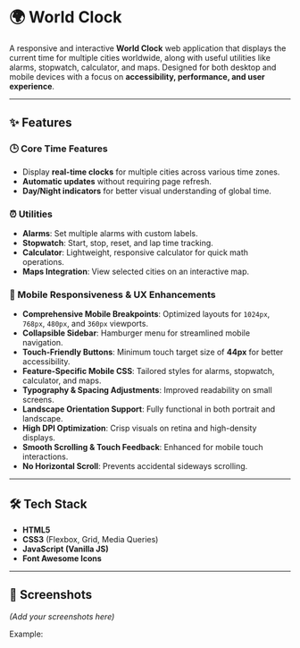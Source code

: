 # 🌍 World Clock

A responsive and interactive **World Clock** web application that displays the current time for multiple cities worldwide, along with useful utilities like alarms, stopwatch, calculator, and maps. Designed for both desktop and mobile devices with a focus on **accessibility, performance, and user experience**.

---

## ✨ Features

### 🕒 Core Time Features
- Display **real-time clocks** for multiple cities across various time zones.
- **Automatic updates** without requiring page refresh.
- **Day/Night indicators** for better visual understanding of global time.

### ⏰ Utilities
- **Alarms**: Set multiple alarms with custom labels.
- **Stopwatch**: Start, stop, reset, and lap time tracking.
- **Calculator**: Lightweight, responsive calculator for quick math operations.
- **Maps Integration**: View selected cities on an interactive map.

### 📱 Mobile Responsiveness & UX Enhancements
- **Comprehensive Mobile Breakpoints**: Optimized layouts for `1024px`, `768px`, `480px`, and `360px` viewports.
- **Collapsible Sidebar**: Hamburger menu for streamlined mobile navigation.
- **Touch-Friendly Buttons**: Minimum touch target size of **44px** for better accessibility.
- **Feature-Specific Mobile CSS**: Tailored styles for alarms, stopwatch, calculator, and maps.
- **Typography & Spacing Adjustments**: Improved readability on small screens.
- **Landscape Orientation Support**: Fully functional in both portrait and landscape.
- **High DPI Optimization**: Crisp visuals on retina and high-density displays.
- **Smooth Scrolling & Touch Feedback**: Enhanced for mobile touch interactions.
- **No Horizontal Scroll**: Prevents accidental sideways scrolling.

---

## 🛠️ Tech Stack
- **HTML5**
- **CSS3** (Flexbox, Grid, Media Queries)
- **JavaScript (Vanilla JS)**
- **Font Awesome Icons**
---

## 📸 Screenshots
*(Add your screenshots here)*

Example:
